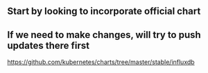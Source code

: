 ## Start by looking to incorporate official chart
## If we need to make changes, will try to push updates there first

https://github.com/kubernetes/charts/tree/master/stable/influxdb
